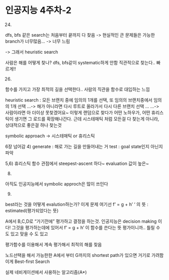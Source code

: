 # 인공지능 4주차-2

24)
dfs, bfs 같은 search는 처음부터 끝까지 다 찾음
-> 현실적인 큰 문제들은 가능한 branch가 너무많음… -> 너무 느림

-> 그래서 heuristic search

사람은 해를 어떻게 찾나?
dfs, bfs같이 systematic하게 안함
직관적으로 찾는다.. 빠르게!!

26)
함수를 가지고 가장 최적의 길을 선택한다..
사람의 직관을 함수로 대입하는 느낌

heuristic search
: 모든 브랜치 중에 임의의 1개를 선택, 또 임의의 브랜치중에서 임의의 1개 선택
…-> 해가 아니라면 다시 루트로 올라가서 다시 다른 브랜치 선택 …
…-> 사람이라면 아 더이상 못찾겠어요~
이렇게 랜덤으로 찾다가 어떤 노하우가, 어떤 휴리스틱이 생기면 그 로드를 확장해나간다.
근데 시스테매틱 처럼 모든걸 다 찾는게 아니라, 상대적으로 좋은걸 하나 찾는것

symbolic approach -> 시스테매틱 or 휴리스틱

6장 넘어감
4)
generate : 해로 가는 길을 만들어내는 거
test : goal state인지 아닌지 파악

5,6)
휴리스틱 함수 관점에서 steepest-ascent 하다~
evaluation 값이 높은~

8)
아직도 인공지능에서 symbolic approch은 많이 쓰인다

9)
best라는 것을 어떻게 evalution하는가? 이게 문제
여기선 f’ = g + h’
‘ 의 뜻 : estimated(평가되었다는 뜻)

A에서 B,C,D로 “가기전에” 평가하고 결정을 하는것. 인공지능은 decision making 이다!
그것을 평가하는데에 있어서 f’ = g + h’ 이 함수를 쓴다는 뜻
평가이니까.. 틀릴 수도 있고 맞을 수 도 있고

평가함수를 이용해서 계속 평가해서 최적의 해를 찾음

노드선택을 해서 가능한한 A에서 부터 G까지의 shortest path가 있으면 거기로 가려함
이게 Best-first Search

실제 네비게이션에서 사용하는 알고리즘(A*)
